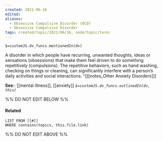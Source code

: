 ```yaml
---
created: 2021-06-16
edited: 
aliases:
  - Obsessive Compulsive Disorder (OCD)
  - Obsessive Compulsive Disorder 
tags: created/topic/2021/06/16, node/topic/term:
---
```

`$=customJS.dv_funcs.mentionedIn(dv)`

A disorder in which people have recurring, unwanted thoughts, ideas or sensations (obsessions) that make them feel driven to do something repetitively (compulsions). The repetitive behaviors, such as hand washing, checking on things or cleaning, can significantly interfere with a person’s daily activities and social interactions.
^[[[notes_Other Anxiety Disorders]]]

**See**:: [[mental illness]], [[anxiety]]
*`$=customJS.dv_funcs.outlinedIn(dv, this)`*

%% DO NOT EDIT BELOW %%
#### Related 
```dataview
LIST FROM [[#]]
WHERE contains(topics, this.file.link)
```
%% DO NOT EDIT ABOVE %%
